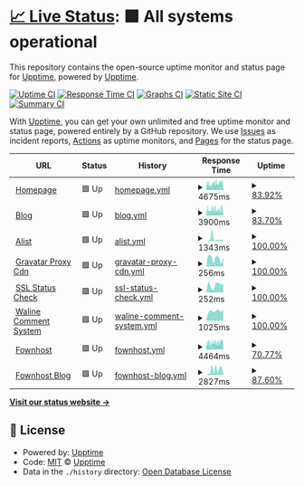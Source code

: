 # [📈 Live Status](https://status.dlya.top): <!--live status--> **🟩 All systems operational**

This repository contains the open-source uptime monitor and status page for [Upptime](https://upptime.js.org), powered by [Upptime](https://github.com/upptime/upptime).

[![Uptime CI](https://github.com/Guangsudalao/uptime/workflows/Uptime%20CI/badge.svg)](https://github.com/Guangsudalao/uptime/actions?query=workflow%3A%22Uptime+CI%22)
[![Response Time CI](https://github.com/Guangsudalao/uptime/workflows/Response%20Time%20CI/badge.svg)](https://github.com/Guangsudalao/uptime/actions?query=workflow%3A%22Response+Time+CI%22)
[![Graphs CI](https://github.com/Guangsudalao/uptime/workflows/Graphs%20CI/badge.svg)](https://github.com/Guangsudalao/uptime/actions?query=workflow%3A%22Graphs+CI%22)
[![Static Site CI](https://github.com/Guangsudalao/uptime/workflows/Static%20Site%20CI/badge.svg)](https://github.com/Guangsudalao/uptime/actions?query=workflow%3A%22Static+Site+CI%22)
[![Summary CI](https://github.com/Guangsudalao/uptime/workflows/Summary%20CI/badge.svg)](https://github.com/Guangsudalao/uptime/actions?query=workflow%3A%22Summary+CI%22)

With [Upptime](https://upptime.js.org), you can get your own unlimited and free uptime monitor and status page, powered entirely by a GitHub repository. We use [Issues](https://github.com/upptime/upptime/issues) as incident reports, [Actions](https://github.com/Guangsudalao/uptime/actions) as uptime monitors, and [Pages](https://status.dlya.top) for the status page.

<!--start: status pages-->
<!-- This summary is generated by Upptime (https://github.com/upptime/upptime) -->
<!-- Do not edit this manually, your changes will be overwritten -->
<!-- prettier-ignore -->
| URL | Status | History | Response Time | Uptime |
| --- | ------ | ------- | ------------- | ------ |
| <img alt="" src="https://icons.duckduckgo.com/ip3/www.dlya.top.ico" height="13"> [Homepage](https://www.dlya.top) | 🟩 Up | [homepage.yml](https://github.com/Guangsudalao/uptime/commits/HEAD/history/homepage.yml) | <details><summary><img alt="Response time graph" src="./graphs/homepage/response-time-week.png" height="20"> 4675ms</summary><br><a href="https://status-action.dlya.top/history/homepage"><img alt="Response time 4091" src="https://img.shields.io/endpoint?url=https%3A%2F%2Fraw.githubusercontent.com%2FGuangsudalao%2Fuptime%2FHEAD%2Fapi%2Fhomepage%2Fresponse-time.json"></a><br><a href="https://status-action.dlya.top/history/homepage"><img alt="24-hour response time 5039" src="https://img.shields.io/endpoint?url=https%3A%2F%2Fraw.githubusercontent.com%2FGuangsudalao%2Fuptime%2FHEAD%2Fapi%2Fhomepage%2Fresponse-time-day.json"></a><br><a href="https://status-action.dlya.top/history/homepage"><img alt="7-day response time 4675" src="https://img.shields.io/endpoint?url=https%3A%2F%2Fraw.githubusercontent.com%2FGuangsudalao%2Fuptime%2FHEAD%2Fapi%2Fhomepage%2Fresponse-time-week.json"></a><br><a href="https://status-action.dlya.top/history/homepage"><img alt="30-day response time 4334" src="https://img.shields.io/endpoint?url=https%3A%2F%2Fraw.githubusercontent.com%2FGuangsudalao%2Fuptime%2FHEAD%2Fapi%2Fhomepage%2Fresponse-time-month.json"></a><br><a href="https://status-action.dlya.top/history/homepage"><img alt="1-year response time 4091" src="https://img.shields.io/endpoint?url=https%3A%2F%2Fraw.githubusercontent.com%2FGuangsudalao%2Fuptime%2FHEAD%2Fapi%2Fhomepage%2Fresponse-time-year.json"></a></details> | <details><summary><a href="https://status-action.dlya.top/history/homepage">83.92%</a></summary><a href="https://status-action.dlya.top/history/homepage"><img alt="All-time uptime 96.28%" src="https://img.shields.io/endpoint?url=https%3A%2F%2Fraw.githubusercontent.com%2FGuangsudalao%2Fuptime%2FHEAD%2Fapi%2Fhomepage%2Fuptime.json"></a><br><a href="https://status-action.dlya.top/history/homepage"><img alt="24-hour uptime 92.41%" src="https://img.shields.io/endpoint?url=https%3A%2F%2Fraw.githubusercontent.com%2FGuangsudalao%2Fuptime%2FHEAD%2Fapi%2Fhomepage%2Fuptime-day.json"></a><br><a href="https://status-action.dlya.top/history/homepage"><img alt="7-day uptime 83.92%" src="https://img.shields.io/endpoint?url=https%3A%2F%2Fraw.githubusercontent.com%2FGuangsudalao%2Fuptime%2FHEAD%2Fapi%2Fhomepage%2Fuptime-week.json"></a><br><a href="https://status-action.dlya.top/history/homepage"><img alt="30-day uptime 95.39%" src="https://img.shields.io/endpoint?url=https%3A%2F%2Fraw.githubusercontent.com%2FGuangsudalao%2Fuptime%2FHEAD%2Fapi%2Fhomepage%2Fuptime-month.json"></a><br><a href="https://status-action.dlya.top/history/homepage"><img alt="1-year uptime 96.28%" src="https://img.shields.io/endpoint?url=https%3A%2F%2Fraw.githubusercontent.com%2FGuangsudalao%2Fuptime%2FHEAD%2Fapi%2Fhomepage%2Fuptime-year.json"></a></details>
| <img alt="" src="https://icons.duckduckgo.com/ip3/blog.dlya.top.ico" height="13"> [Blog](https://blog.dlya.top) | 🟩 Up | [blog.yml](https://github.com/Guangsudalao/uptime/commits/HEAD/history/blog.yml) | <details><summary><img alt="Response time graph" src="./graphs/blog/response-time-week.png" height="20"> 3900ms</summary><br><a href="https://status-action.dlya.top/history/blog"><img alt="Response time 3682" src="https://img.shields.io/endpoint?url=https%3A%2F%2Fraw.githubusercontent.com%2FGuangsudalao%2Fuptime%2FHEAD%2Fapi%2Fblog%2Fresponse-time.json"></a><br><a href="https://status-action.dlya.top/history/blog"><img alt="24-hour response time 4592" src="https://img.shields.io/endpoint?url=https%3A%2F%2Fraw.githubusercontent.com%2FGuangsudalao%2Fuptime%2FHEAD%2Fapi%2Fblog%2Fresponse-time-day.json"></a><br><a href="https://status-action.dlya.top/history/blog"><img alt="7-day response time 3900" src="https://img.shields.io/endpoint?url=https%3A%2F%2Fraw.githubusercontent.com%2FGuangsudalao%2Fuptime%2FHEAD%2Fapi%2Fblog%2Fresponse-time-week.json"></a><br><a href="https://status-action.dlya.top/history/blog"><img alt="30-day response time 3747" src="https://img.shields.io/endpoint?url=https%3A%2F%2Fraw.githubusercontent.com%2FGuangsudalao%2Fuptime%2FHEAD%2Fapi%2Fblog%2Fresponse-time-month.json"></a><br><a href="https://status-action.dlya.top/history/blog"><img alt="1-year response time 3682" src="https://img.shields.io/endpoint?url=https%3A%2F%2Fraw.githubusercontent.com%2FGuangsudalao%2Fuptime%2FHEAD%2Fapi%2Fblog%2Fresponse-time-year.json"></a></details> | <details><summary><a href="https://status-action.dlya.top/history/blog">83.70%</a></summary><a href="https://status-action.dlya.top/history/blog"><img alt="All-time uptime 95.99%" src="https://img.shields.io/endpoint?url=https%3A%2F%2Fraw.githubusercontent.com%2FGuangsudalao%2Fuptime%2FHEAD%2Fapi%2Fblog%2Fuptime.json"></a><br><a href="https://status-action.dlya.top/history/blog"><img alt="24-hour uptime 95.56%" src="https://img.shields.io/endpoint?url=https%3A%2F%2Fraw.githubusercontent.com%2FGuangsudalao%2Fuptime%2FHEAD%2Fapi%2Fblog%2Fuptime-day.json"></a><br><a href="https://status-action.dlya.top/history/blog"><img alt="7-day uptime 83.70%" src="https://img.shields.io/endpoint?url=https%3A%2F%2Fraw.githubusercontent.com%2FGuangsudalao%2Fuptime%2FHEAD%2Fapi%2Fblog%2Fuptime-week.json"></a><br><a href="https://status-action.dlya.top/history/blog"><img alt="30-day uptime 95.67%" src="https://img.shields.io/endpoint?url=https%3A%2F%2Fraw.githubusercontent.com%2FGuangsudalao%2Fuptime%2FHEAD%2Fapi%2Fblog%2Fuptime-month.json"></a><br><a href="https://status-action.dlya.top/history/blog"><img alt="1-year uptime 95.99%" src="https://img.shields.io/endpoint?url=https%3A%2F%2Fraw.githubusercontent.com%2FGuangsudalao%2Fuptime%2FHEAD%2Fapi%2Fblog%2Fuptime-year.json"></a></details>
| <img alt="" src="https://icons.duckduckgo.com/ip3/file.dlya.top.ico" height="13"> [Alist](https://file.dlya.top) | 🟩 Up | [alist.yml](https://github.com/Guangsudalao/uptime/commits/HEAD/history/alist.yml) | <details><summary><img alt="Response time graph" src="./graphs/alist/response-time-week.png" height="20"> 1343ms</summary><br><a href="https://status-action.dlya.top/history/alist"><img alt="Response time 2533" src="https://img.shields.io/endpoint?url=https%3A%2F%2Fraw.githubusercontent.com%2FGuangsudalao%2Fuptime%2FHEAD%2Fapi%2Falist%2Fresponse-time.json"></a><br><a href="https://status-action.dlya.top/history/alist"><img alt="24-hour response time 515" src="https://img.shields.io/endpoint?url=https%3A%2F%2Fraw.githubusercontent.com%2FGuangsudalao%2Fuptime%2FHEAD%2Fapi%2Falist%2Fresponse-time-day.json"></a><br><a href="https://status-action.dlya.top/history/alist"><img alt="7-day response time 1343" src="https://img.shields.io/endpoint?url=https%3A%2F%2Fraw.githubusercontent.com%2FGuangsudalao%2Fuptime%2FHEAD%2Fapi%2Falist%2Fresponse-time-week.json"></a><br><a href="https://status-action.dlya.top/history/alist"><img alt="30-day response time 2444" src="https://img.shields.io/endpoint?url=https%3A%2F%2Fraw.githubusercontent.com%2FGuangsudalao%2Fuptime%2FHEAD%2Fapi%2Falist%2Fresponse-time-month.json"></a><br><a href="https://status-action.dlya.top/history/alist"><img alt="1-year response time 2533" src="https://img.shields.io/endpoint?url=https%3A%2F%2Fraw.githubusercontent.com%2FGuangsudalao%2Fuptime%2FHEAD%2Fapi%2Falist%2Fresponse-time-year.json"></a></details> | <details><summary><a href="https://status-action.dlya.top/history/alist">100.00%</a></summary><a href="https://status-action.dlya.top/history/alist"><img alt="All-time uptime 99.46%" src="https://img.shields.io/endpoint?url=https%3A%2F%2Fraw.githubusercontent.com%2FGuangsudalao%2Fuptime%2FHEAD%2Fapi%2Falist%2Fuptime.json"></a><br><a href="https://status-action.dlya.top/history/alist"><img alt="24-hour uptime 100.00%" src="https://img.shields.io/endpoint?url=https%3A%2F%2Fraw.githubusercontent.com%2FGuangsudalao%2Fuptime%2FHEAD%2Fapi%2Falist%2Fuptime-day.json"></a><br><a href="https://status-action.dlya.top/history/alist"><img alt="7-day uptime 100.00%" src="https://img.shields.io/endpoint?url=https%3A%2F%2Fraw.githubusercontent.com%2FGuangsudalao%2Fuptime%2FHEAD%2Fapi%2Falist%2Fuptime-week.json"></a><br><a href="https://status-action.dlya.top/history/alist"><img alt="30-day uptime 99.62%" src="https://img.shields.io/endpoint?url=https%3A%2F%2Fraw.githubusercontent.com%2FGuangsudalao%2Fuptime%2FHEAD%2Fapi%2Falist%2Fuptime-month.json"></a><br><a href="https://status-action.dlya.top/history/alist"><img alt="1-year uptime 99.46%" src="https://img.shields.io/endpoint?url=https%3A%2F%2Fraw.githubusercontent.com%2FGuangsudalao%2Fuptime%2FHEAD%2Fapi%2Falist%2Fuptime-year.json"></a></details>
| <img alt="" src="https://icons.duckduckgo.com/ip3/avatar.dlya.top.ico" height="13"> [Gravatar Proxy Cdn](https://avatar.dlya.top) | 🟩 Up | [gravatar-proxy-cdn.yml](https://github.com/Guangsudalao/uptime/commits/HEAD/history/gravatar-proxy-cdn.yml) | <details><summary><img alt="Response time graph" src="./graphs/gravatar-proxy-cdn/response-time-week.png" height="20"> 256ms</summary><br><a href="https://status-action.dlya.top/history/gravatar-proxy-cdn"><img alt="Response time 268" src="https://img.shields.io/endpoint?url=https%3A%2F%2Fraw.githubusercontent.com%2FGuangsudalao%2Fuptime%2FHEAD%2Fapi%2Fgravatar-proxy-cdn%2Fresponse-time.json"></a><br><a href="https://status-action.dlya.top/history/gravatar-proxy-cdn"><img alt="24-hour response time 248" src="https://img.shields.io/endpoint?url=https%3A%2F%2Fraw.githubusercontent.com%2FGuangsudalao%2Fuptime%2FHEAD%2Fapi%2Fgravatar-proxy-cdn%2Fresponse-time-day.json"></a><br><a href="https://status-action.dlya.top/history/gravatar-proxy-cdn"><img alt="7-day response time 256" src="https://img.shields.io/endpoint?url=https%3A%2F%2Fraw.githubusercontent.com%2FGuangsudalao%2Fuptime%2FHEAD%2Fapi%2Fgravatar-proxy-cdn%2Fresponse-time-week.json"></a><br><a href="https://status-action.dlya.top/history/gravatar-proxy-cdn"><img alt="30-day response time 257" src="https://img.shields.io/endpoint?url=https%3A%2F%2Fraw.githubusercontent.com%2FGuangsudalao%2Fuptime%2FHEAD%2Fapi%2Fgravatar-proxy-cdn%2Fresponse-time-month.json"></a><br><a href="https://status-action.dlya.top/history/gravatar-proxy-cdn"><img alt="1-year response time 268" src="https://img.shields.io/endpoint?url=https%3A%2F%2Fraw.githubusercontent.com%2FGuangsudalao%2Fuptime%2FHEAD%2Fapi%2Fgravatar-proxy-cdn%2Fresponse-time-year.json"></a></details> | <details><summary><a href="https://status-action.dlya.top/history/gravatar-proxy-cdn">100.00%</a></summary><a href="https://status-action.dlya.top/history/gravatar-proxy-cdn"><img alt="All-time uptime 99.94%" src="https://img.shields.io/endpoint?url=https%3A%2F%2Fraw.githubusercontent.com%2FGuangsudalao%2Fuptime%2FHEAD%2Fapi%2Fgravatar-proxy-cdn%2Fuptime.json"></a><br><a href="https://status-action.dlya.top/history/gravatar-proxy-cdn"><img alt="24-hour uptime 100.00%" src="https://img.shields.io/endpoint?url=https%3A%2F%2Fraw.githubusercontent.com%2FGuangsudalao%2Fuptime%2FHEAD%2Fapi%2Fgravatar-proxy-cdn%2Fuptime-day.json"></a><br><a href="https://status-action.dlya.top/history/gravatar-proxy-cdn"><img alt="7-day uptime 100.00%" src="https://img.shields.io/endpoint?url=https%3A%2F%2Fraw.githubusercontent.com%2FGuangsudalao%2Fuptime%2FHEAD%2Fapi%2Fgravatar-proxy-cdn%2Fuptime-week.json"></a><br><a href="https://status-action.dlya.top/history/gravatar-proxy-cdn"><img alt="30-day uptime 100.00%" src="https://img.shields.io/endpoint?url=https%3A%2F%2Fraw.githubusercontent.com%2FGuangsudalao%2Fuptime%2FHEAD%2Fapi%2Fgravatar-proxy-cdn%2Fuptime-month.json"></a><br><a href="https://status-action.dlya.top/history/gravatar-proxy-cdn"><img alt="1-year uptime 99.94%" src="https://img.shields.io/endpoint?url=https%3A%2F%2Fraw.githubusercontent.com%2FGuangsudalao%2Fuptime%2FHEAD%2Fapi%2Fgravatar-proxy-cdn%2Fuptime-year.json"></a></details>
| <img alt="" src="https://icons.duckduckgo.com/ip3/ssl.dlya.top.ico" height="13"> [SSL Status Check](https://ssl.dlya.top) | 🟩 Up | [ssl-status-check.yml](https://github.com/Guangsudalao/uptime/commits/HEAD/history/ssl-status-check.yml) | <details><summary><img alt="Response time graph" src="./graphs/ssl-status-check/response-time-week.png" height="20"> 252ms</summary><br><a href="https://status-action.dlya.top/history/ssl-status-check"><img alt="Response time 296" src="https://img.shields.io/endpoint?url=https%3A%2F%2Fraw.githubusercontent.com%2FGuangsudalao%2Fuptime%2FHEAD%2Fapi%2Fssl-status-check%2Fresponse-time.json"></a><br><a href="https://status-action.dlya.top/history/ssl-status-check"><img alt="24-hour response time 149" src="https://img.shields.io/endpoint?url=https%3A%2F%2Fraw.githubusercontent.com%2FGuangsudalao%2Fuptime%2FHEAD%2Fapi%2Fssl-status-check%2Fresponse-time-day.json"></a><br><a href="https://status-action.dlya.top/history/ssl-status-check"><img alt="7-day response time 252" src="https://img.shields.io/endpoint?url=https%3A%2F%2Fraw.githubusercontent.com%2FGuangsudalao%2Fuptime%2FHEAD%2Fapi%2Fssl-status-check%2Fresponse-time-week.json"></a><br><a href="https://status-action.dlya.top/history/ssl-status-check"><img alt="30-day response time 291" src="https://img.shields.io/endpoint?url=https%3A%2F%2Fraw.githubusercontent.com%2FGuangsudalao%2Fuptime%2FHEAD%2Fapi%2Fssl-status-check%2Fresponse-time-month.json"></a><br><a href="https://status-action.dlya.top/history/ssl-status-check"><img alt="1-year response time 296" src="https://img.shields.io/endpoint?url=https%3A%2F%2Fraw.githubusercontent.com%2FGuangsudalao%2Fuptime%2FHEAD%2Fapi%2Fssl-status-check%2Fresponse-time-year.json"></a></details> | <details><summary><a href="https://status-action.dlya.top/history/ssl-status-check">100.00%</a></summary><a href="https://status-action.dlya.top/history/ssl-status-check"><img alt="All-time uptime 99.94%" src="https://img.shields.io/endpoint?url=https%3A%2F%2Fraw.githubusercontent.com%2FGuangsudalao%2Fuptime%2FHEAD%2Fapi%2Fssl-status-check%2Fuptime.json"></a><br><a href="https://status-action.dlya.top/history/ssl-status-check"><img alt="24-hour uptime 100.00%" src="https://img.shields.io/endpoint?url=https%3A%2F%2Fraw.githubusercontent.com%2FGuangsudalao%2Fuptime%2FHEAD%2Fapi%2Fssl-status-check%2Fuptime-day.json"></a><br><a href="https://status-action.dlya.top/history/ssl-status-check"><img alt="7-day uptime 100.00%" src="https://img.shields.io/endpoint?url=https%3A%2F%2Fraw.githubusercontent.com%2FGuangsudalao%2Fuptime%2FHEAD%2Fapi%2Fssl-status-check%2Fuptime-week.json"></a><br><a href="https://status-action.dlya.top/history/ssl-status-check"><img alt="30-day uptime 100.00%" src="https://img.shields.io/endpoint?url=https%3A%2F%2Fraw.githubusercontent.com%2FGuangsudalao%2Fuptime%2FHEAD%2Fapi%2Fssl-status-check%2Fuptime-month.json"></a><br><a href="https://status-action.dlya.top/history/ssl-status-check"><img alt="1-year uptime 99.94%" src="https://img.shields.io/endpoint?url=https%3A%2F%2Fraw.githubusercontent.com%2FGuangsudalao%2Fuptime%2FHEAD%2Fapi%2Fssl-status-check%2Fuptime-year.json"></a></details>
| <img alt="" src="https://icons.duckduckgo.com/ip3/waline.comment.dlya.top.ico" height="13"> [Waline Comment System](https://waline.comment.dlya.top) | 🟩 Up | [waline-comment-system.yml](https://github.com/Guangsudalao/uptime/commits/HEAD/history/waline-comment-system.yml) | <details><summary><img alt="Response time graph" src="./graphs/waline-comment-system/response-time-week.png" height="20"> 1025ms</summary><br><a href="https://status-action.dlya.top/history/waline-comment-system"><img alt="Response time 1106" src="https://img.shields.io/endpoint?url=https%3A%2F%2Fraw.githubusercontent.com%2FGuangsudalao%2Fuptime%2FHEAD%2Fapi%2Fwaline-comment-system%2Fresponse-time.json"></a><br><a href="https://status-action.dlya.top/history/waline-comment-system"><img alt="24-hour response time 829" src="https://img.shields.io/endpoint?url=https%3A%2F%2Fraw.githubusercontent.com%2FGuangsudalao%2Fuptime%2FHEAD%2Fapi%2Fwaline-comment-system%2Fresponse-time-day.json"></a><br><a href="https://status-action.dlya.top/history/waline-comment-system"><img alt="7-day response time 1025" src="https://img.shields.io/endpoint?url=https%3A%2F%2Fraw.githubusercontent.com%2FGuangsudalao%2Fuptime%2FHEAD%2Fapi%2Fwaline-comment-system%2Fresponse-time-week.json"></a><br><a href="https://status-action.dlya.top/history/waline-comment-system"><img alt="30-day response time 1076" src="https://img.shields.io/endpoint?url=https%3A%2F%2Fraw.githubusercontent.com%2FGuangsudalao%2Fuptime%2FHEAD%2Fapi%2Fwaline-comment-system%2Fresponse-time-month.json"></a><br><a href="https://status-action.dlya.top/history/waline-comment-system"><img alt="1-year response time 1106" src="https://img.shields.io/endpoint?url=https%3A%2F%2Fraw.githubusercontent.com%2FGuangsudalao%2Fuptime%2FHEAD%2Fapi%2Fwaline-comment-system%2Fresponse-time-year.json"></a></details> | <details><summary><a href="https://status-action.dlya.top/history/waline-comment-system">100.00%</a></summary><a href="https://status-action.dlya.top/history/waline-comment-system"><img alt="All-time uptime 100.00%" src="https://img.shields.io/endpoint?url=https%3A%2F%2Fraw.githubusercontent.com%2FGuangsudalao%2Fuptime%2FHEAD%2Fapi%2Fwaline-comment-system%2Fuptime.json"></a><br><a href="https://status-action.dlya.top/history/waline-comment-system"><img alt="24-hour uptime 100.00%" src="https://img.shields.io/endpoint?url=https%3A%2F%2Fraw.githubusercontent.com%2FGuangsudalao%2Fuptime%2FHEAD%2Fapi%2Fwaline-comment-system%2Fuptime-day.json"></a><br><a href="https://status-action.dlya.top/history/waline-comment-system"><img alt="7-day uptime 100.00%" src="https://img.shields.io/endpoint?url=https%3A%2F%2Fraw.githubusercontent.com%2FGuangsudalao%2Fuptime%2FHEAD%2Fapi%2Fwaline-comment-system%2Fuptime-week.json"></a><br><a href="https://status-action.dlya.top/history/waline-comment-system"><img alt="30-day uptime 100.00%" src="https://img.shields.io/endpoint?url=https%3A%2F%2Fraw.githubusercontent.com%2FGuangsudalao%2Fuptime%2FHEAD%2Fapi%2Fwaline-comment-system%2Fuptime-month.json"></a><br><a href="https://status-action.dlya.top/history/waline-comment-system"><img alt="1-year uptime 100.00%" src="https://img.shields.io/endpoint?url=https%3A%2F%2Fraw.githubusercontent.com%2FGuangsudalao%2Fuptime%2FHEAD%2Fapi%2Fwaline-comment-system%2Fuptime-year.json"></a></details>
| <img alt="" src="https://icons.duckduckgo.com/ip3/fownhost.ga.ico" height="13"> [Fownhost](https://fownhost.ga) | 🟩 Up | [fownhost.yml](https://github.com/Guangsudalao/uptime/commits/HEAD/history/fownhost.yml) | <details><summary><img alt="Response time graph" src="./graphs/fownhost/response-time-week.png" height="20"> 4464ms</summary><br><a href="https://status-action.dlya.top/history/fownhost"><img alt="Response time 4417" src="https://img.shields.io/endpoint?url=https%3A%2F%2Fraw.githubusercontent.com%2FGuangsudalao%2Fuptime%2FHEAD%2Fapi%2Ffownhost%2Fresponse-time.json"></a><br><a href="https://status-action.dlya.top/history/fownhost"><img alt="24-hour response time 4317" src="https://img.shields.io/endpoint?url=https%3A%2F%2Fraw.githubusercontent.com%2FGuangsudalao%2Fuptime%2FHEAD%2Fapi%2Ffownhost%2Fresponse-time-day.json"></a><br><a href="https://status-action.dlya.top/history/fownhost"><img alt="7-day response time 4464" src="https://img.shields.io/endpoint?url=https%3A%2F%2Fraw.githubusercontent.com%2FGuangsudalao%2Fuptime%2FHEAD%2Fapi%2Ffownhost%2Fresponse-time-week.json"></a><br><a href="https://status-action.dlya.top/history/fownhost"><img alt="30-day response time 4326" src="https://img.shields.io/endpoint?url=https%3A%2F%2Fraw.githubusercontent.com%2FGuangsudalao%2Fuptime%2FHEAD%2Fapi%2Ffownhost%2Fresponse-time-month.json"></a><br><a href="https://status-action.dlya.top/history/fownhost"><img alt="1-year response time 4417" src="https://img.shields.io/endpoint?url=https%3A%2F%2Fraw.githubusercontent.com%2FGuangsudalao%2Fuptime%2FHEAD%2Fapi%2Ffownhost%2Fresponse-time-year.json"></a></details> | <details><summary><a href="https://status-action.dlya.top/history/fownhost">70.77%</a></summary><a href="https://status-action.dlya.top/history/fownhost"><img alt="All-time uptime 91.19%" src="https://img.shields.io/endpoint?url=https%3A%2F%2Fraw.githubusercontent.com%2FGuangsudalao%2Fuptime%2FHEAD%2Fapi%2Ffownhost%2Fuptime.json"></a><br><a href="https://status-action.dlya.top/history/fownhost"><img alt="24-hour uptime 83.78%" src="https://img.shields.io/endpoint?url=https%3A%2F%2Fraw.githubusercontent.com%2FGuangsudalao%2Fuptime%2FHEAD%2Fapi%2Ffownhost%2Fuptime-day.json"></a><br><a href="https://status-action.dlya.top/history/fownhost"><img alt="7-day uptime 70.77%" src="https://img.shields.io/endpoint?url=https%3A%2F%2Fraw.githubusercontent.com%2FGuangsudalao%2Fuptime%2FHEAD%2Fapi%2Ffownhost%2Fuptime-week.json"></a><br><a href="https://status-action.dlya.top/history/fownhost"><img alt="30-day uptime 90.35%" src="https://img.shields.io/endpoint?url=https%3A%2F%2Fraw.githubusercontent.com%2FGuangsudalao%2Fuptime%2FHEAD%2Fapi%2Ffownhost%2Fuptime-month.json"></a><br><a href="https://status-action.dlya.top/history/fownhost"><img alt="1-year uptime 91.19%" src="https://img.shields.io/endpoint?url=https%3A%2F%2Fraw.githubusercontent.com%2FGuangsudalao%2Fuptime%2FHEAD%2Fapi%2Ffownhost%2Fuptime-year.json"></a></details>
| <img alt="" src="https://icons.duckduckgo.com/ip3/blog.fownhost.ga.ico" height="13"> [Fownhost Blog](http://blog.fownhost.ga) | 🟩 Up | [fownhost-blog.yml](https://github.com/Guangsudalao/uptime/commits/HEAD/history/fownhost-blog.yml) | <details><summary><img alt="Response time graph" src="./graphs/fownhost-blog/response-time-week.png" height="20"> 2827ms</summary><br><a href="https://status-action.dlya.top/history/fownhost-blog"><img alt="Response time 2619" src="https://img.shields.io/endpoint?url=https%3A%2F%2Fraw.githubusercontent.com%2FGuangsudalao%2Fuptime%2FHEAD%2Fapi%2Ffownhost-blog%2Fresponse-time.json"></a><br><a href="https://status-action.dlya.top/history/fownhost-blog"><img alt="24-hour response time 4935" src="https://img.shields.io/endpoint?url=https%3A%2F%2Fraw.githubusercontent.com%2FGuangsudalao%2Fuptime%2FHEAD%2Fapi%2Ffownhost-blog%2Fresponse-time-day.json"></a><br><a href="https://status-action.dlya.top/history/fownhost-blog"><img alt="7-day response time 2827" src="https://img.shields.io/endpoint?url=https%3A%2F%2Fraw.githubusercontent.com%2FGuangsudalao%2Fuptime%2FHEAD%2Fapi%2Ffownhost-blog%2Fresponse-time-week.json"></a><br><a href="https://status-action.dlya.top/history/fownhost-blog"><img alt="30-day response time 2360" src="https://img.shields.io/endpoint?url=https%3A%2F%2Fraw.githubusercontent.com%2FGuangsudalao%2Fuptime%2FHEAD%2Fapi%2Ffownhost-blog%2Fresponse-time-month.json"></a><br><a href="https://status-action.dlya.top/history/fownhost-blog"><img alt="1-year response time 2619" src="https://img.shields.io/endpoint?url=https%3A%2F%2Fraw.githubusercontent.com%2FGuangsudalao%2Fuptime%2FHEAD%2Fapi%2Ffownhost-blog%2Fresponse-time-year.json"></a></details> | <details><summary><a href="https://status-action.dlya.top/history/fownhost-blog">87.60%</a></summary><a href="https://status-action.dlya.top/history/fownhost-blog"><img alt="All-time uptime 96.54%" src="https://img.shields.io/endpoint?url=https%3A%2F%2Fraw.githubusercontent.com%2FGuangsudalao%2Fuptime%2FHEAD%2Fapi%2Ffownhost-blog%2Fuptime.json"></a><br><a href="https://status-action.dlya.top/history/fownhost-blog"><img alt="24-hour uptime 100.00%" src="https://img.shields.io/endpoint?url=https%3A%2F%2Fraw.githubusercontent.com%2FGuangsudalao%2Fuptime%2FHEAD%2Fapi%2Ffownhost-blog%2Fuptime-day.json"></a><br><a href="https://status-action.dlya.top/history/fownhost-blog"><img alt="7-day uptime 87.60%" src="https://img.shields.io/endpoint?url=https%3A%2F%2Fraw.githubusercontent.com%2FGuangsudalao%2Fuptime%2FHEAD%2Fapi%2Ffownhost-blog%2Fuptime-week.json"></a><br><a href="https://status-action.dlya.top/history/fownhost-blog"><img alt="30-day uptime 97.15%" src="https://img.shields.io/endpoint?url=https%3A%2F%2Fraw.githubusercontent.com%2FGuangsudalao%2Fuptime%2FHEAD%2Fapi%2Ffownhost-blog%2Fuptime-month.json"></a><br><a href="https://status-action.dlya.top/history/fownhost-blog"><img alt="1-year uptime 96.54%" src="https://img.shields.io/endpoint?url=https%3A%2F%2Fraw.githubusercontent.com%2FGuangsudalao%2Fuptime%2FHEAD%2Fapi%2Ffownhost-blog%2Fuptime-year.json"></a></details>

<!--end: status pages-->

[**Visit our status website →**](https://status.dlya.top)

## 📄 License

- Powered by: [Upptime](https://github.com/upptime/upptime)
- Code: [MIT](./LICENSE) © [Upptime](https://upptime.js.org)
- Data in the `./history` directory: [Open Database License](https://opendatacommons.org/licenses/odbl/1-0/)

